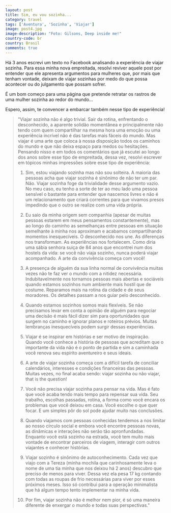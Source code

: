 ```yaml
---
layout: post
title: Sim, eu vou sozinha...
category: travel
tags: ['Aventura', 'Sozinha', 'Viajar']
image: post4.jpg
image-description: "Foto: Gilsons, Deep inside me!"
country-code: br
country: Brasil
comments: true
---
```



Há 3 anos escrevi um texto no Facebook analisando a experiência de viajar sozinha. Para essa minha nova empreitada, resolvi reviver aquele post por entender que ele apresenta argumentos para mulheres que, por mais que tenham vontade, deixam de viajar sozinhas por medo do que possa acontecer ou do julgamento que possam sofrer. 

É um bom começo para uma página que pretende retratar os rastros de uma mulher sozinha ao redor do mundo...

Espero, assim, te convencer a embarcar também nesse tipo de experiência! 

>"Viajar sozinha não é algo trivial. Sair da rotina, enfrentando o desconhecido, a aparente solidão momentânea e principalmente não tendo com quem compartilhar na mesma hora uma emoção ou uma experiência incrível não é das tarefas mais fáceis do mundo. Mas viajar é uma arte que coloca à nossa disposição todos os caminhos do mundo e que não deixa espaço para medos ou hesitações. Pensando nisso e em todos os comentários que já escutei ao longo dos anos sobre esse tipo de empreitada, dessa vez, resolvi escrever em tópicos minhas impressões sobre esse tipo de experiência:
>
>1) Sim, estou viajando sozinha mas não sou solteira. A maioria das pessoas acha que viajar sozinha é sinônimo de não ter um par. Não. Viajar sozinha foge da trivialidade desse argumento vazio. No meu caso, eu tenho a sorte de ter ao meu lado uma pessoa sensível o bastante para entender que nascemos livres e não é um relacionamento que criará correntes para que vivamos presos impedindo que o outro se realize com uma vida própria.
>
>2) Eu saio da minha origem sem companhia (apesar de muitas pessoas estarem em meus pensamentos constantemente), mas ao longo do caminho as semelhanças entre pessoas em situação semelhante à minha nos aproximam e acabamos compartilhando momentos inesquecíveis. O desconhecido nos une. As diferenças nos transformam. As experiências nos fortalecem. Como diria uma sábia senhora suiça de 84 anos que encontrei num dos hostels da vida: se você não viaja sozinho, nunca poderá viajar acompanhado. A arte da convivência começa com você!
>
>3) A presença de alguém da sua linha normal de convivência muitas vezes não te faz ver o mundo com a nitidez necessária. Indubitavelmente nos tornamos pessoas mais abertas e sociáveis quando estamos sozinhos num ambiente mais hostil que de costume. Reparamos mais na rotina da cidade e de seus moradores. Os detalhes passam a nos guiar pelo desconhecido.
>
>4) Quando estamos sozinhos somos mais flexíveis. Se não precisamos levar em conta a opinião de alguém para negociar uma decisão é mais fácil dizer sim para oportunidades que surgem no caminho e ignorar planos e roteiros prévios. Muitas lembranças inesquecíveis podem surgir dessas experiências.
>
>5) Viajar é se inspirar em histórias e ser motivo de inspiração. Quando você conhece a história de pessoas que acreditam que o importante da vida não é o ponto de partida e sim a caminhada você renova seu espírito aventureiro e seus ideais. 
>
>6) A arte de viajar sozinha começa com a difícil tarefa de conciliar calendários, interesses e condições financeiras das pessoas. Muitas vezes, no final acaba sendo: viajar sozinha ou não viajar, that is the question! 
>
>7) Você não precisa viajar sozinha para pensar na vida. Mas é fato que você acaba tendo mais tempo para repensar sua vida. Seu trabalho, escolhas passadas, rotina, a forma como você encara os problemas que você deixou em casa. Você escolhe o que quer focar. E um simples pôr do sol pode ajudar muito nas conclusões.
>
>8) Quando viajamos com pessoas conhecidas tendemos a nos limitar ao nosso círculo social e embora você encontre pessoas novas, as dinâmicas e interações não serão tão apronfundadas. Enquanto você está sozinho na estrada, você tem muito mais vontade de encontrar parceiros de viagem, interagir com outros viajantes e conhecer histórias.
>
>9) Viajar sozinho é sinônimo de autoconhecimento. Cada vez que viajo com a Tereza (minha mochila que carinhosamente leva o nome de uma tia minha que nos deixou há 2 anos) descubro que preciso de menos para viver. Dessa vez ela pesa 17 kg contando com todas as roupas de frio necessárias para viver por esses próximos meses. Isso só contribui para a operação minimalista que há algum tempo tento implementar na minha vida.
>
>10) Por fim, viajar sozinha não é melhor nem pior, é só uma maneira diferente de enxergar o mundo e todas suas perspectivas."
